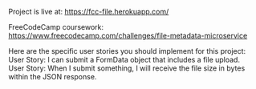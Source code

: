 Project is live at: https://fcc-file.herokuapp.com/

FreeCodeCamp coursework: https://www.freecodecamp.com/challenges/file-metadata-microservice

Here are the specific user stories you should implement for this project:  
User Story: I can submit a FormData object that includes a file upload.  
User Story: When I submit something, I will receive the file size in bytes within the JSON response.